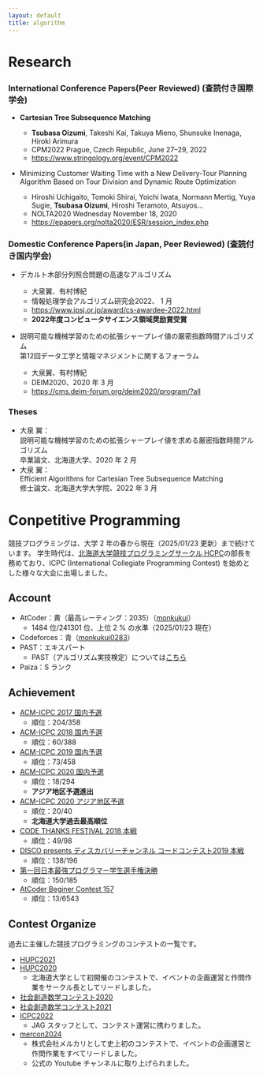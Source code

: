```yaml
---
layout: default
title: algorithm
---
```


# Research

### International Conference Papers(Peer Reviewed) (査読付き国際学会)

- <strong>Cartesian Tree Subsequence Matching</strong>
  - <strong>Tsubasa Oizumi</strong>, Takeshi Kai, Takuya Mieno, Shunsuke Inenaga, Hiroki Arimura
  - CPM2022 Prague, Czech Republic, June 27–29, 2022
  - https://www.stringology.org/event/CPM2022

- Minimizing Customer Waiting Time with a New Delivery-Tour Planning Algorithm Based on Tour Division and Dynamic Route Optimization
  - Hiroshi Uchigaito, Tomoki Shirai, Yoichi Iwata, Normann Mertig, Yuya Sugie, <strong>Tsubasa Oizumi</strong>, Hiroshi Teramoto, Atsuyos...
  - NOLTA2020 Wednesday November 18, 2020
  - https://epapers.org/nolta2020/ESR/session_index.php

### Domestic Conference Papers(in Japan, Peer Reviewed) (査読付き国内学会)

- デカルト木部分列照合問題の高速なアルゴリズム
  - 大泉翼、有村博紀
  - 情報処理学会アルゴリズム研究会2022、 1 月
  - https://www.ipsj.or.jp/award/cs-awardee-2022.html
  - **2022年度コンピュータサイエンス領域奨励賞受賞**

- 説明可能な機械学習のための拡張シャープレイ値の厳密指数時間アルゴリズム<br>第12回データ工学と情報マネジメントに関するフォーラム
  - 大泉翼、有村博紀
  - DEIM2020、2020 年 3 月
  - https://cms.deim-forum.org/deim2020/program/?all

### Theses
- 大泉 翼：<br>説明可能な機械学習のための拡張シャープレイ値を求める厳密指数時間アルゴリズム<br>卒業論文、北海道大学、2020 年 2 月
- 大泉 翼：<br>Efficient Algorithms for Cartesian Tree Subsequence Matching<br>修士論文、北海道大学大学院、2022 年 3 月


# Conpetitive Programming

競技プログラミングは、大学 2 年の春から現在（2025/01/23 更新）まで続けています。
学生時代は、[北海道大学競技プログラミングサークル HCPC](https://hcpc-hokudai.github.io/)の部長を務めており、ICPC (International Collegiate Programming Contest) を始めとした様々な大会に出場しました。

## Account
- AtCoder：黄（最高レーティング：2035）（[monkukui](https://atcoder.jp/users/monkukui)）
    - 1484 位/241301 位、上位 2 % の水準（2025/01/23 現在）
- Codeforces：青（[monkukui0283](https://codeforces.com/profile/monkukui0283)）
- PAST：エキスパート
    - PAST（アルゴリズム実技検定）については[こちら](https://past.atcoder.jp)
- Paiza：S ランク

## Achievement
- [ACM-ICPC 2017 国内予選](https://icpc.iisf.or.jp/2017-tsukuba/domestic)
    - 順位：204/358
- [ACM-ICPC 2018 国内予選](https://icpc.iisf.or.jp/2018-yokohama/domestic)
    - 順位：60/388
- [ACM-ICPC 2019 国内予選](https://icpc.iisf.or.jp/2019-yokohama/2019kokunaiyosen)
    - 順位：73/458
- [ACM-ICPC 2020 国内予選](https://icpc.iisf.or.jp/2020-yokohama/domestic/)
    - 順位：18/294
    - <strong>アジア地区予選進出</strong>
- [ACM-ICPC 2020 アジア地区予選](https://icpc.iisf.or.jp/2020-yokohama/regional/)
    - 順位：20/40
    - <strong>北海道大学過去最高順位</strong>
- [CODE THANKS FESTIVAL 2018 本戦](https://www.recruit-jinji.jp/recruitment/code_fes)
    - 順位：49/98
- [DISCO presents ディスカバリーチャンネル コードコンテスト2019 本戦](https://www.discoverychannel.jp/campaign/ddcc2019/)
    - 順位：138/196
- [第一回日本最強プログラマー学生選手権決勝](https://atcoder.jp/contests/jsc2019-final)
    - 順位：150/185
- [AtCoder Beginer Contest 157](https://atcoder.jp/contests/abc157)
    - 順位：13/6543

## Contest Organize
過去に主催した競技プログラミングのコンテストの一覧です。

- [HUPC2021](https://connpass.com/event/234290/)
- [HUPC2020](https://connpass.com/event/179414/)
  - 北海道大学として初開催のコンテストで、イベントの企画運営と作問作業をサークル長としてリードしました。
- [社会創造数学コンテスト2020](https://atcoder.jp/contests/hokudai-hitachi2020)
- [社会創造数学コンテスト2021](https://atcoder.jp/contests/hokudai-hitachi2021)
- [ICPC2022](https://icpc.iisf.or.jp/2022-yokohama/)
  - JAG スタッフとして、コンテスト運営に携わりました。
- [mercon2024](https://www.youtube.com/watch?v=hUqkqx9ppI8)
  - 株式会社メルカリとして史上初のコンテストで、イベントの企画運営と作問作業をすべてリードしました。
  - 公式の Youtube チャンネルに取り上げられました。
